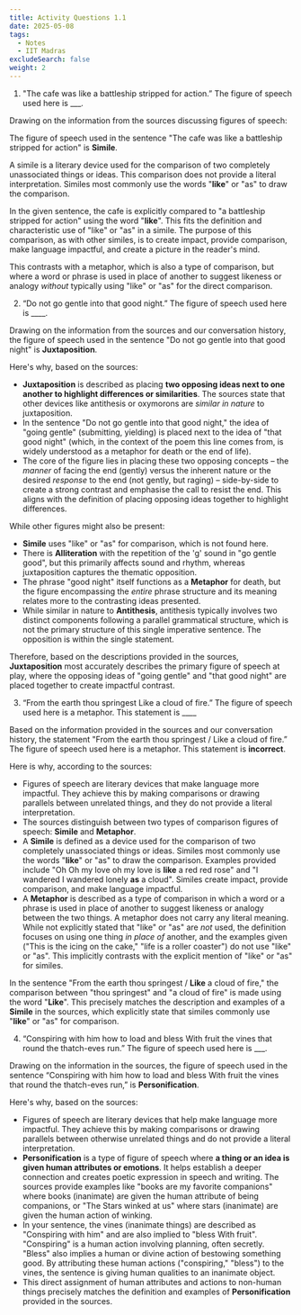 ```yaml
---
title: Activity Questions 1.1
date: 2025-05-08
tags:
  - Notes 
  - IIT Madras
excludeSearch: false
weight: 2
---
```


1. "The cafe was like a battleship stripped for action.” The figure of speech used here is ___.

Drawing on the information from the sources discussing figures of speech:

The figure of speech used in the sentence "The cafe was like a battleship stripped for action" is **Simile**.

A simile is a literary device used for the comparison of two completely unassociated things or ideas. This comparison does not provide a literal interpretation. Similes most commonly use the words "**like**" or "as" to draw the comparison.

In the given sentence, the cafe is explicitly compared to "a battleship stripped for action" using the word "**like**". This fits the definition and characteristic use of "like" or "as" in a simile. The purpose of this comparison, as with other similes, is to create impact, provide comparison, make language impactful, and create a picture in the reader's mind.

This contrasts with a metaphor, which is also a type of comparison, but where a word or phrase is used in place of another to suggest likeness or analogy *without* typically using "like" or "as" for the direct comparison.

2. “Do not go gentle into that good night.” The figure of speech used here is ____.

Drawing on the information from the sources and our conversation history, the figure of speech used in the sentence "Do not go gentle into that good night" is **Juxtaposition**.

Here's why, based on the sources:

*   **Juxtaposition** is described as placing **two opposing ideas next to one another to highlight differences or similarities**. The sources state that other devices like antithesis or oxymorons are *similar in nature* to juxtaposition.
*   In the sentence "Do not go gentle into that good night," the idea of "going gentle" (submitting, yielding) is placed next to the idea of "that good night" (which, in the context of the poem this line comes from, is widely understood as a metaphor for death or the end of life).
*   The core of the figure lies in placing these two opposing concepts – the *manner* of facing the end (gently) versus the inherent nature or the desired *response* to the end (not gently, but raging) – side-by-side to create a strong contrast and emphasise the call to resist the end. This aligns with the definition of placing opposing ideas together to highlight differences.

While other figures might also be present:

*   **Simile** uses "like" or "as" for comparison, which is not found here.
*   There is **Alliteration** with the repetition of the 'g' sound in "go gentle good", but this primarily affects sound and rhythm, whereas juxtaposition captures the thematic opposition.
*   The phrase "good night" itself functions as a **Metaphor** for death, but the figure encompassing the *entire* phrase structure and its meaning relates more to the contrasting ideas presented.
*   While similar in nature to **Antithesis**, antithesis typically involves two distinct components following a parallel grammatical structure, which is not the primary structure of this single imperative sentence. The opposition is within the single statement.

Therefore, based on the descriptions provided in the sources, **Juxtaposition** most accurately describes the primary figure of speech at play, where the opposing ideas of "going gentle" and "that good night" are placed together to create impactful contrast.

3. “From the earth thou springest Like a cloud of fire.” The figure of speech used here is a metaphor. This statement is ____

Based on the information provided in the sources and our conversation history, the statement "From the earth thou springest / Like a cloud of fire.” The figure of speech used here is a metaphor. This statement is **incorrect**.

Here is why, according to the sources:

*   Figures of speech are literary devices that make language more impactful. They achieve this by making comparisons or drawing parallels between unrelated things, and they do not provide a literal interpretation.
*   The sources distinguish between two types of comparison figures of speech: **Simile** and **Metaphor**.
*   A **Simile** is defined as a device used for the comparison of two completely unassociated things or ideas. Similes most commonly use the words "**like**" or "as" to draw the comparison. Examples provided include "Oh Oh my love oh my love is **like** a red red rose" and "I wandered I wandered lonely **as** a cloud". Similes create impact, provide comparison, and make language impactful.
*   A **Metaphor** is described as a type of comparison in which a word or a phrase is used in place of another to suggest likeness or analogy between the two things. A metaphor does not carry any literal meaning. While not explicitly stated that "like" or "as" are *not* used, the definition focuses on using one thing *in place of* another, and the examples given ("This is the icing on the cake," "life is a roller coaster") do not use "like" or "as". This implicitly contrasts with the explicit mention of "like" or "as" for similes.

In the sentence "From the earth thou springest / **Like** a cloud of fire," the comparison between "thou springest" and "a cloud of fire" is made using the word "**Like**". This precisely matches the description and examples of a **Simile** in the sources, which explicitly state that similes commonly use "**like**" or "as" for comparison.

4. “Conspiring with him how to load and bless 
With fruit the vines that round the thatch-eves run.” The figure of speech used here is ___.

Drawing on the information in the sources, the figure of speech used in the sentence “Conspiring with him how to load and bless With fruit the vines that round the thatch-eves run,” is **Personification**.

Here's why, based on the sources:

*   Figures of speech are literary devices that help make language more impactful. They achieve this by making comparisons or drawing parallels between otherwise unrelated things and do not provide a literal interpretation.
*   **Personification** is a type of figure of speech where **a thing or an idea is given human attributes or emotions**. It helps establish a deeper connection and creates poetic expression in speech and writing. The sources provide examples like "books are my favorite companions" where books (inanimate) are given the human attribute of being companions, or "The Stars winked at us" where stars (inanimate) are given the human action of winking.
*   In your sentence, the vines (inanimate things) are described as "Conspiring with him" and are also implied to "bless With fruit". "Conspiring" is a human action involving planning, often secretly. "Bless" also implies a human or divine action of bestowing something good. By attributing these human actions ("conspiring," "bless") to the vines, the sentence is giving human qualities to an inanimate object.
*   This direct assignment of human attributes and actions to non-human things precisely matches the definition and examples of **Personification** provided in the sources.